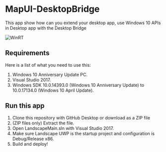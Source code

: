 # MapUI-DesktopBridge
This app show how can you extend your desktop app, use Windows 10 APIs in Desktop app with the Desktop Bridge

[master-build-badge]:        https://img.shields.io/badge/build-successed-brightgreen.svg?style=flat-square

![WinRT][master-build-badge]

## Requirements
Here is a list of what you need to use this:
1. Windows 10 Anniversary Update PC.
2. Visual Studio 2017.
3. Windows SDK 10.0.14393.0 (Windows 10 Anniversary Update) to 10.0.17134.0 (Windows 10 April Update).

## Run this app
1. Clone this repository with GitHub Desktop or download as a ZIP file
2. (ZIP files only) Extract the file.
3. Open LandscapeMain.sln with Visual Studio 2017.
4. Make sure Landscape UWP is the startup project and configuration is Debug/Release x86.
5. Build and deploy!
